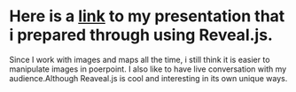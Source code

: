 # Here is a [link](https://sepideharc.github.io/task-5-presentation/) to my presentation that i prepared through using Reveal.js.  
Since I work with images and maps all the time, i still think it is easier to manipulate images in poerpoint. I also like to have live conversation with my audience.Although Reaveal.js is cool and interesting in its own unique ways.
